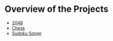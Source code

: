 # Overview of the Projects

* [2048](https://tieshoenselaar.github.io/Projects/2048/index.html)
* [Chess](https://tieshoenselaar.github.io/Projects/chess/index.html)
* [Sudoku Solver](https://tieshoenselaar.github.io/Projects/sudokuSolver/index.html)
